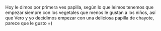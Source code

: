 Hoy le dimos por primera ves papilla, según lo que leimos tenemos que empezar siempre con los vegetales que menos le gustan a los niños, así que Vero y yo decidimos empezar con una deliciosa papilla de chayote, parece que le gusto =)
